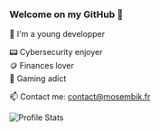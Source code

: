 ### Welcome on my GitHub 👾

🙌 I'm a young developper <br>

📟 Cybersecurity enjoyer <br>
🪙 Finances lover <br>
👾 Gaming adict <br>

📫 Contact me: contact@mosembik.fr

<img alt="Profile Stats" src="https://github-readme-stats.vercel.app/api?username=mosembik&count_private=true&show_icons=true&hide_rank=true&custom_title=MOSEMBIK%27s%20Stats&include_all_commits=true&hide=stars&title_color=a200ff&text_color=b497ff&border_color=a200ff&bg_color=351587&icon_color=a200ff&layout=compact">
